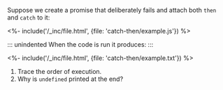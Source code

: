Suppose we create a promise that deliberately fails
and attach both `then` and `catch` to it:

<%- include('/_inc/file.html', {file: 'catch-then/example.js'}) %>

::: unindented
When the code is run it produces:
:::

<%- include('/_inc/file.html', {file: 'catch-then/example.txt'}) %>

1.  Trace the order of execution.
2.  Why is `undefined` printed at the end?
